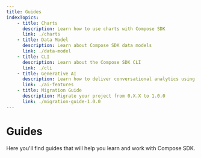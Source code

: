 ```yaml
---
title: Guides
indexTopics:
    - title: Charts
      description: Learn how to use charts with Compose SDK
      link: ./charts
    - title: Data Model
      description: Learn about Compose SDK data models
      link: ./data-model
    - title: CLI
      description: Learn about the Compose SDK CLI
      link: ./cli
    - title: Generative AI
      description: Learn how to deliver conversational analytics using large language models (Beta)
      link: ./ai-features
    - title: Migration Guide
      description: Migrate your project from 0.X.X to 1.0.0
      link: ./migration-guide-1.0.0
---
```


# Guides

Here you'll find guides that will help you learn and work with Compose SDK.

<SectionIndex />
